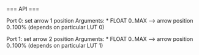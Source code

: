 === API ===


Port 0: set arrow 1 position
Arguments:
    * FLOAT 0..MAX --> arrow position 0..100% (depends on particular LUT 0)


Port 1: set arrow 2 position
Arguments:
    * FLOAT 0..MAX --> arrow position 0..100% (depends on particular LUT 1)